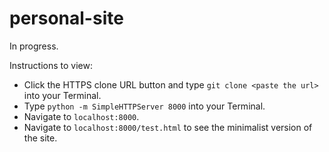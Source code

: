 # personal-site

In progress.

Instructions to view:
- Click the HTTPS clone URL button and type ```git clone <paste the url>``` into your Terminal.
- Type ```python -m SimpleHTTPServer 8000``` into your Terminal.
- Navigate to ```localhost:8000```.
- Navigate to ```localhost:8000/test.html``` to see the minimalist version of the site.
